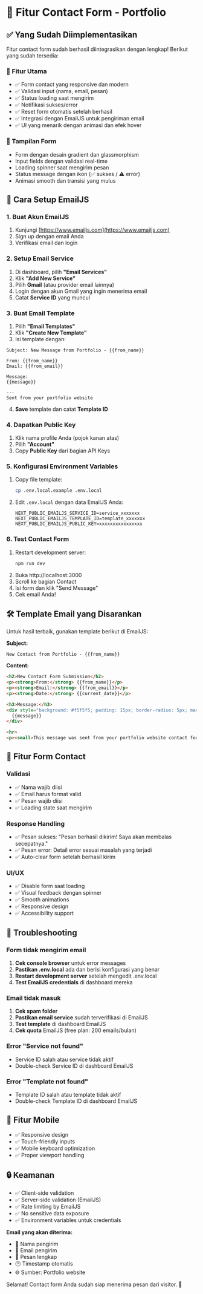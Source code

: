 # 📧 Fitur Contact Form - Portfolio

## ✅ Yang Sudah Diimplementasikan

Fitur contact form sudah berhasil diintegrasikan dengan lengkap! Berikut yang sudah tersedia:

### 🚀 Fitur Utama
- ✅ Form contact yang responsive dan modern
- ✅ Validasi input (nama, email, pesan)
- ✅ Status loading saat mengirim
- ✅ Notifikasi sukses/error
- ✅ Reset form otomatis setelah berhasil
- ✅ Integrasi dengan EmailJS untuk pengiriman email
- ✅ UI yang menarik dengan animasi dan efek hover

### 🎨 Tampilan Form
- Form dengan desain gradient dan glassmorphism
- Input fields dengan validasi real-time
- Loading spinner saat mengirim pesan
- Status message dengan ikon (✅ sukses / ⚠️ error)
- Animasi smooth dan transisi yang mulus

## 🔧 Cara Setup EmailJS

### 1. Buat Akun EmailJS
1. Kunjungi [https://www.emailjs.com](https://www.emailjs.com)
2. Sign up dengan email Anda
3. Verifikasi email dan login

### 2. Setup Email Service
1. Di dashboard, pilih **"Email Services"**
2. Klik **"Add New Service"**
3. Pilih **Gmail** (atau provider email lainnya)
4. Login dengan akun Gmail yang ingin menerima email
5. Catat **Service ID** yang muncul

### 3. Buat Email Template
1. Pilih **"Email Templates"**
2. Klik **"Create New Template"**
3. Isi template dengan:
```
Subject: New Message from Portfolio - {{from_name}}

From: {{from_name}}
Email: {{from_email}}

Message:
{{message}}

---
Sent from your portfolio website
```
4. **Save** template dan catat **Template ID**

### 4. Dapatkan Public Key
1. Klik nama profile Anda (pojok kanan atas)
2. Pilih **"Account"**
3. Copy **Public Key** dari bagian API Keys

### 5. Konfigurasi Environment Variables
1. Copy file template:
   ```bash
   cp .env.local.example .env.local
   ```

2. Edit `.env.local` dengan data EmailJS Anda:
   ```env
   NEXT_PUBLIC_EMAILJS_SERVICE_ID=service_xxxxxxx
   NEXT_PUBLIC_EMAILJS_TEMPLATE_ID=template_xxxxxxx
   NEXT_PUBLIC_EMAILJS_PUBLIC_KEY=xxxxxxxxxxxxxxxx
   ```

### 6. Test Contact Form
1. Restart development server:
   ```bash
   npm run dev
   ```
2. Buka http://localhost:3000
3. Scroll ke bagian Contact
4. Isi form dan klik "Send Message"
5. Cek email Anda!

## 🛠️ Template Email yang Disarankan

Untuk hasil terbaik, gunakan template berikut di EmailJS:

**Subject:**
```
New Contact from Portfolio - {{from_name}}
```

**Content:**
```html
<h2>New Contact Form Submission</h2>
<p><strong>From:</strong> {{from_name}}</p>
<p><strong>Email:</strong> {{from_email}}</p>
<p><strong>Date:</strong> {{current_date}}</p>

<h3>Message:</h3>
<div style="background: #f5f5f5; padding: 15px; border-radius: 5px; margin: 10px 0;">
  {{message}}
</div>

<hr>
<p><small>This message was sent from your portfolio website contact form.</small></p>
```

## 🎯 Fitur Form Contact

### Validasi
- ✅ Nama wajib diisi
- ✅ Email harus format valid
- ✅ Pesan wajib diisi
- ✅ Loading state saat mengirim

### Response Handling
- ✅ Pesan sukses: "Pesan berhasil dikirim! Saya akan membalas secepatnya."
- ✅ Pesan error: Detail error sesuai masalah yang terjadi
- ✅ Auto-clear form setelah berhasil kirim

### UI/UX
- ✅ Disable form saat loading
- ✅ Visual feedback dengan spinner
- ✅ Smooth animations
- ✅ Responsive design
- ✅ Accessibility support

## 🚨 Troubleshooting

### Form tidak mengirim email
1. **Cek console browser** untuk error messages
2. **Pastikan .env.local** ada dan berisi konfigurasi yang benar  
3. **Restart development server** setelah mengedit .env.local
4. **Test EmailJS credentials** di dashboard mereka

### Email tidak masuk
1. **Cek spam folder**
2. **Pastikan email service** sudah terverifikasi di EmailJS
3. **Test template** di dashboard EmailJS
4. **Cek quota** EmailJS (free plan: 200 emails/bulan)

### Error "Service not found"
- Service ID salah atau service tidak aktif
- Double-check Service ID di dashboard EmailJS

### Error "Template not found"  
- Template ID salah atau template tidak aktif
- Double-check Template ID di dashboard EmailJS

## 📱 Fitur Mobile

- ✅ Responsive design
- ✅ Touch-friendly inputs
- ✅ Mobile keyboard optimization
- ✅ Proper viewport handling

## 🔒 Keamanan

- ✅ Client-side validation
- ✅ Server-side validation (EmailJS)
- ✅ Rate limiting by EmailJS
- ✅ No sensitive data exposure
- ✅ Environment variables untuk credentials

**Email yang akan diterima:**
- 📩 Nama pengirim
- 📧 Email pengirim  
- 💬 Pesan lengkap
- 🕐 Timestamp otomatis
- 🌐 Sumber: Portfolio website

Selamat! Contact form Anda sudah siap menerima pesan dari visitor. 🎉